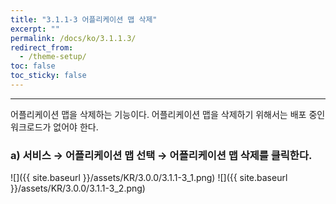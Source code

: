 ```yaml
---
title: "3.1.1-3 어플리케이션 맵 삭제"
excerpt: ""
permalink: /docs/ko/3.1.1.3/
redirect_from:
  - /theme-setup/
toc: false
toc_sticky: false
---
```


---
어플리케이션 맵을 삭제하는 기능이다. 어플리케이션 맵을 삭제하기 위해서는 배포 중인 워크로드가 없어야 한다.

### a\) 서비스 → 어플리케이션 맵 선택 → 어플리케이션 맵 삭제를 클릭한다.

![]({{ site.baseurl }}/assets/KR/3.0.0/3.1.1-3_1.png)
![]({{ site.baseurl }}/assets/KR/3.0.0/3.1.1-3_2.png)

